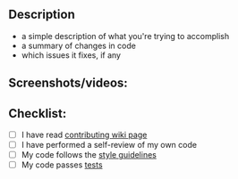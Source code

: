## Description

* a simple description of what you're trying to accomplish
* a summary of changes in code
* which issues it fixes, if any

## Screenshots/videos:


## Checklist:

- [ ] I have read [contributing wiki page](https://github.com/AUTOMATIC1111/stable-diffusion-webui/wiki/Contributing)
- [ ] I have performed a self-review of my own code
- [ ] My code follows the [style guidelines](https://github.com/AUTOMATIC1111/stable-diffusion-webui/wiki/Contributing#code-style)
- [ ] My code passes [tests](https://github.com/AUTOMATIC1111/stable-diffusion-webui/wiki/Tests)
